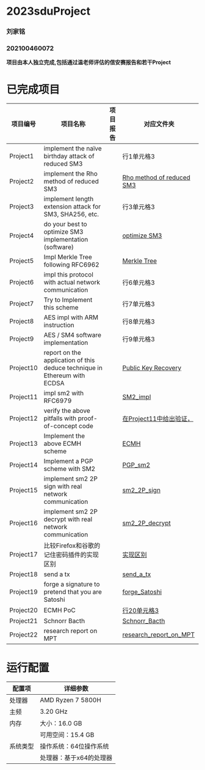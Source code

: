 # 2023sduProject
### 刘家铭
### 202100460072
**项目由本人独立完成,包括通过温老师评估的信安赛报告和若干Project**

# 已完成项目
| 项目编号     | 项目名称     | 项目报告     | 对应文件夹   |
| ------ | ------ | ------ |------ |
| Project1 | implement the naïve birthday attack of reduced SM3 |    |行1单元格3 |
| Project2 | implement the Rho method of reduced SM3 |   | [Rho method of reduced SM3](https://github.com/Ljm200301/2023sdu/edit/main/Project2) |
| Project3 | implement length extension attack for SM3, SHA256, etc. |   | 行3单元格3 |
| Project4 | do your best to optimize SM3 implementation (software) |    |  [optimize SM3](https://github.com/Ljm200301/2023sdu/edit/main/Project4) |
| Project5 | Impl Merkle Tree following RFC6962 |    |   [Merkle Tree](https://github.com/Ljm200301/2023sdu/edit/main/Project5) |
| Project6 | impl this protocol with actual network communication | |   行6单元格3 |
| Project7 | Try to Implement this scheme | |   行7单元格3 |
| Project8 | AES impl with ARM instruction | |   行8单元格3 |
| Project9 | AES / SM4 software implementation | |   行9单元格3 |
| Project10 | report on the application of this deduce technique in Ethereum with ECDSA | |   [Public Key Recovery](https://github.com/Ljm200301/2023sdu/edit/main/Project9) |
| Project11 | impl sm2 with RFC6979 | |   [SM2_impl](https://github.com/Ljm200301/2023sdu/edit/main/Project11) |
| Project12 | verify the above pitfalls with proof-of-concept code | |   [在Project11中给出验证，](https://github.com/Ljm200301/2023sdu/edit/main/Project12) |
| Project13 | Implement the above ECMH scheme | |   [ECMH](https://github.com/Ljm200301/2023sdu/edit/main/Project13) |
| Project14 | Implement a PGP scheme with SM2 | |   [PGP_sm2](https://github.com/Ljm200301/2023sdu/edit/main/Project14) |
| Project15 | implement sm2 2P sign with real network communication | |   [sm2_2P_sign](https://github.com/Ljm200301/2023sdu/edit/main/Project15) |
| Project16 | implement sm2 2P decrypt with real network communication | |   [sm2_2P_decrypt](https://github.com/Ljm200301/2023sdu/edit/main/Project16) |
| Project17| 比较Firefox和谷歌的记住密码插件的实现区别 | |   [实现区别](https://github.com/Ljm200301/2023sdu/edit/main/Project17) |
| Project18 | send a tx  | |   [send_a_tx](https://github.com/Ljm200301/2023sdu/edit/main/Project18) |
| Project19 | forge a signature to pretend that you are Satoshi | |   [forge_Satoshi](https://github.com/Ljm200301/2023sdu/edit/main/Project19) |
| Project20 | ECMH PoC | |   [行20单元格3](https://github.com/Ljm200301/2023sdu/blob/main/Project13/README.md) |
| Project21 | Schnorr Bacth | |   [Schnorr_Bacth](https://github.com/Ljm200301/2023sdu/edit/main/Project21) |
| Project22 | research report on MPT | |   [research_report_on_MPT](https://github.com/Ljm200301/2023sdu/edit/main/Project22) |
# 运行配置
| 配置项 | 详细参数                  |
| ------ | ------------------------ |
| 处理器 | AMD Ryzen 7 5800H        |
| 主频   | 3.20 GHz                 |
| 内存   | 大小：16.0 GB           |
|        | 可用空间：15.4 GB       |
| 系统类型 | 操作系统：64位操作系统 |
|         | 处理器：基于x64的处理器 |

